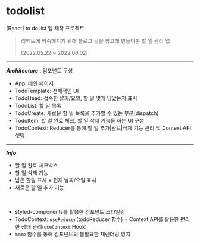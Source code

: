 # todolist
[React] to do list 앱 제작 프로젝트
> 리액트에 익숙해지기 위해 블로그 글을 참고해 만들어본 할 일 관리 앱
> 
> [2022.05.22 ~ 2022.06.02]
> 
***

***Architecture***
: 컴포넌트 구성
* App: 메인 페이지
* TodoTemplate: 전체적인 UI
* TodoHead: 접속한 날짜/요일, 할 일 몇개 남았는지 표시
* TodoList: 할 일 목록
* TodoCreate: 새로운 할 일 목록을 추가할 수 있는 부분(dispatch)
* TodoItem: 할 일 완료 체크, 할 일 삭제 기능을 하는 UI 구성
* TodoContext: Reducer를 통해 할 일 추가|완료|삭제 기능 관리 및 Context API 셋팅

***

***Info***
* 할 일 완료 체크박스
* 할 일 삭제 기능
* 남은 할일 표시 + 현재 날짜/요일 표시
* 새로운 할 일 추가 기능

<br>

* styled-components를 활용한 컴포넌트 스타일링
* TodoContext: `useReducer`(todoReducer 함수) + Context API를 활용한 편리한 상태 관리(`useContext` Hook) 
* `memo` 함수를 통해 컴포넌트의 불필요한 재렌더링 방지
